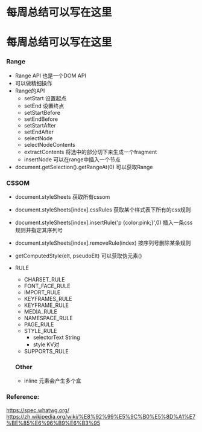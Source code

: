 # 每周总结可以写在这里

# 每周总结可以写在这里

### Range 

- Range API 也是一个DOM API
- 可以做精细操作
- Range的API
  - setStart 设置起点
  - setEnd 设置终点
  - setStartBefore
  - setEndBefore
  - setStartAfter
  - setEndAfter
  - selectNode
  - selectNodeContents
  - extractContents 将选中的部分切下来生成一个fragment
  - insertNode 可以在range中插入一个节点
- document.getSelection().getRangeAt(0) 可以获取Range

### CSSOM

- document.styleSheets 获取所有cssom

- document.styleSheets[index].cssRules 获取某个样式表下所有的css规则

- document.styleSheets[index].insertRule('p {color:pink;}',0) 插入一条css规则并指定其序列号

- document.styleSheets[index].removeRule(index) 按序列号删除某条规则

- getComputedStyle(elt, pseudoElt) 可以获取伪元素()

- RULE

  - CHARSET_RULE
  - FONT_FACE_RULE
  - IMPORT_RULE
  - KEYFRAMES_RULE
  - KEYFRAME_RULE
  - MEDIA_RULE
  - NAMESPACE_RULE
  - PAGE_RULE
  - STYLE_RULE
    - selectorText String
    - style KV对
  - SUPPORTS_RULE

  ### Other

  - inline 元素会产生多个盒


### Reference:

https://spec.whatwg.org/
https://zh.wikipedia.org/wiki/%E8%92%99%E5%9C%B0%E5%8D%A1%E7%BE%85%E6%96%B9%E6%B3%95
